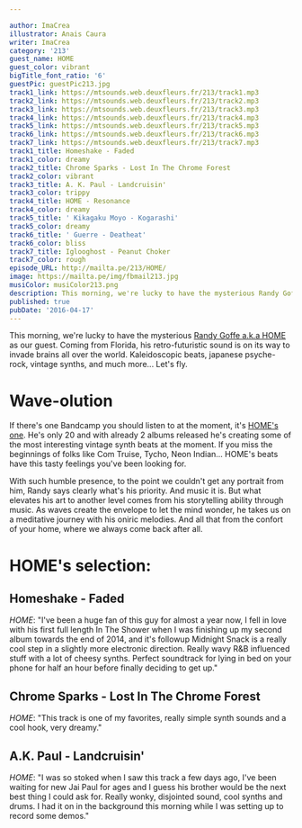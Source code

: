 ```yaml
---

author: ImaCrea
illustrator: Anais Caura
writer: ImaCrea
category: '213'
guest_name: HOME
guest_color: vibrant
bigTitle_font_ratio: '6'
guestPic: guestPic213.jpg
track1_link: https://mtsounds.web.deuxfleurs.fr/213/track1.mp3
track2_link: https://mtsounds.web.deuxfleurs.fr/213/track2.mp3
track3_link: https://mtsounds.web.deuxfleurs.fr/213/track3.mp3
track4_link: https://mtsounds.web.deuxfleurs.fr/213/track4.mp3
track5_link: https://mtsounds.web.deuxfleurs.fr/213/track5.mp3
track6_link: https://mtsounds.web.deuxfleurs.fr/213/track6.mp3
track7_link: https://mtsounds.web.deuxfleurs.fr/213/track7.mp3
track1_title: Homeshake - Faded
track1_color: dreamy
track2_title: Chrome Sparks - Lost In The Chrome Forest
track2_color: vibrant
track3_title: A. K. Paul - Landcruisin'
track3_color: trippy
track4_title: HOME - Resonance
track4_color: dreamy
track5_title: ' Kikagaku Moyo - Kogarashi'
track5_color: dreamy
track6_title: ' Guerre - Deatheat'
track6_color: bliss
track7_title: Iglooghost - Peanut Choker
track7_color: rough
episode_URL: http://mailta.pe/213/HOME/
image: https://mailta.pe/img/fbmail213.jpg
musiColor: musiColor213.png
description: This morning, we're lucky to have the mysterious Randy Goffe a.k.a HOME as our guest. Coming from Florida, his retro-futuristic sound is on its way to invade brains all over the world. Kaleidoscopic beats, japanese psyche-rock, vintage synths, and much more... Let's fly.
published: true
pubDate: '2016-04-17'
---
```


This morning, we're lucky to have the mysterious [Randy Goffe a.k.a HOME](https://www.facebook.com/homemusicofficial/) as our guest. Coming from Florida, his retro-futuristic sound is on its way to invade brains all over the world. Kaleidoscopic beats, japanese psyche-rock, vintage synths, and much more... Let's fly.

# Wave-olution

If there's one Bandcamp you should listen to at the moment, it's [HOME's one](https://home96.bandcamp.com). He's only 20 and with already 2 albums released he's creating some of the most interesting vintage synth beats at the moment. If you miss the beginnings of folks like Com Truise, Tycho, Neon Indian... HOME's beats have this tasty feelings you've been looking for.

With such humble presence, to the point we couldn't get any portrait from him, Randy says clearly what's his priority. And music it is. But what elevates his art to another level comes from his storytelling ability through music. As waves create the envelope to let the mind wonder, he takes us on a meditative journey with his oniric melodies. And all that from the confort of your home, where we always come back after all.

# HOME's selection:

## Homeshake - Faded
_HOME_: "I've been a huge fan of this guy for almost a year now, I fell in love with his first full length In The Shower when I was finishing up my second album towards the end of 2014, and it's followup Midnight Snack is a really cool step in a slightly more electronic direction. Really wavy R&B influenced stuff with a lot of cheesy synths. Perfect soundtrack for lying in bed on your phone for half an hour before finally deciding to get up."

## Chrome Sparks - Lost In The Chrome Forest
_HOME_: "This track is one of my favorites, really simple synth sounds and a cool hook, very dreamy."

## A.K. Paul - Landcruisin'
_HOME_: "I was so stoked when I saw this track a few days ago, I've been waiting for new Jai Paul for ages and I guess his brother would be the next best thing I could ask for. Really wonky, disjointed sound, cool synths and drums. I had it on in the background this morning while I was setting up to record some demos."

